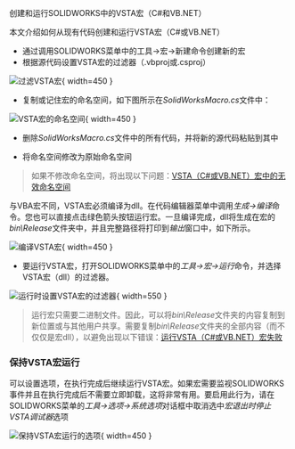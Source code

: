 创建和运行SOLIDWORKS中的VSTA宏（C#和VB.NET）

本文介绍如何从现有代码创建和运行VSTA宏（C#或VB.NET）

* 通过调用SOLIDWORKS菜单中的工具->宏->新建命令创建新的宏
* 根据源代码设置VSTA宏的过滤器（.vbproj或.csproj）

![过滤VSTA宏](new-macro-vsta-filter.png){ width=450 }

* 复制或记住宏的命名空间，如下图所示在*SolidWorksMacro.cs*文件中：

![VSTA宏的命名空间](vsta-macro-namespace.png){ width=450 }

* 删除*SolidWorksMacro.cs*文件中的所有代码，并将新的源代码粘贴到其中

* 将命名空间修改为原始命名空间

> 如果不修改命名空间，将出现以下问题：[VSTA（C#或VB.NET）宏中的无效命名空间](solidworks-api/troubleshooting/macros/vsta-invalid-namespace/)

与VBA宏不同，VSTA宏必须编译为dll。在代码编辑器菜单中调用*生成->编译*命令。您也可以直接点击绿色箭头按钮运行宏。一旦编译完成，dll将生成在宏的*bin\Release*文件夹中，并且完整路径将打印到*输出*窗口中，如下所示。

![编译VSTA宏](compile-vsta-macro.png){ width=450 }

* 要运行VSTA宏，打开SOLIDWORKS菜单中的*工具->宏->运行*命令，并选择VSTA宏（dll）的过滤器。

![运行时设置VSTA宏的过滤器](run-vsta-macro.png){ width=550 }

> 运行宏只需要二进制文件。因此，可以将*bin\Release*文件夹的内容复制到新位置或与其他用户共享。需要复制*bin\Release*文件夹的全部内容（而不仅仅是宏dll），以避免出现以下错误：[运行VSTA（C#或VB.NET）宏失败](solidworks-api/troubleshooting/macros/run-vsta-macro-error/)

### 保持VSTA宏运行

可以设置选项，在执行完成后继续运行VSTA宏。如果宏需要监视SOLIDWORKS事件并且在执行完成后不需要立即卸载，这将非常有用。要启用此行为，请在SOLIDWORKS菜单的*工具->选项->系统选项*对话框中取消选中*宏退出时停止VSTA调试器*选项

![保持VSTA宏运行的选项](system-options-stop-vsta-debugger.png){ width=450 }